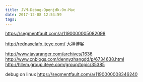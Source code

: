 ```yaml
---
title: JVM-Debug-Openjdk-On-Mac
date: 2017-12-08 12:54:59
tags:
---
```


https://segmentfault.com/a/1190000005082098

http://rednaxelafx.iteye.com/
大神博客

http://www.javaranger.com/archives/1636
http://www.cnblogs.com/dennyzhangdd/p/6734638.html
http://hllvm.group.iteye.com/group/topic/35385


debug on linux
https://segmentfault.com/a/1190000008346240


